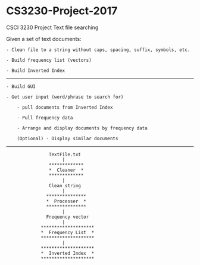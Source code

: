# CS3230-Project-2017
CSCI 3230 Project
Text file searching

Given a set of text documents:

    - Clean file to a string without caps, spacing, suffix, symbols, etc.
 
    - Build frequency list (vectors)

    - Build Inverted Index

______________________________________________________________________________

    - Build GUI

    - Get user input (word/phrase to search for)
    
        - pull documents from Inverted Index

        - Pull frequency data

        - Arrange and display documents by frequency data

        (Optional) - Display similar documents

______________________________________________________________________________

                    TextFile.txt
                         |
                    *************
                    *  Cleaner  *
                    *************
                         |
                    Clean string
                         |
                   ***************
                   *  Processer  *
                   ***************
                         |
                   Frequency vector
                         |
                 ********************
                 *  Frequency List  *
                 ********************  
                         |
                 ********************
                 *  Inverted Index  *
                 ********************                       